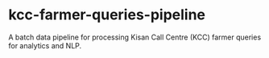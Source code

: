 # kcc-farmer-queries-pipeline
A batch data pipeline for processing Kisan Call Centre (KCC) farmer queries for analytics and NLP.
